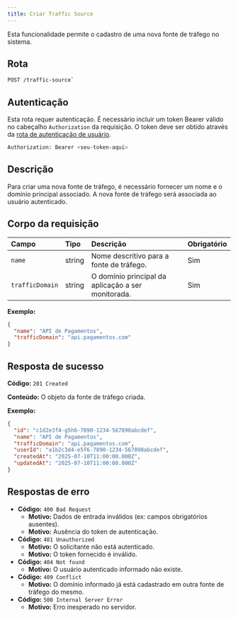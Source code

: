 ```yaml
---
title: Criar Traffic Source
---
```


Esta funcionalidade permite o cadastro de uma nova fonte de tráfego no sistema.

## Rota

```bash
POST /traffic-source`
```

## Autenticação

Esta rota requer autenticação. É necessário incluir um token Bearer válido no cabeçalho `Authorization` da requisição. O token deve ser obtido através da [rota de autenticação de usuário](/ptbr/user/authuser/).

```bash
Authorization: Bearer <seu-token-aqui>
```

## Descrição

Para criar uma nova fonte de tráfego, é necessário fornecer um nome e o domínio principal associado. A nova fonte de tráfego será associada ao usuário autenticado.

## Corpo da requisição

| Campo           | Tipo   | Descrição                                          | Obrigatório |
| :-------------- | :----- | :------------------------------------------------- | :---------- |
| `name`          | string | Nome descritivo para a fonte de tráfego.           | Sim         |
| `trafficDomain` | string | O domínio principal da aplicação a ser monitorada. | Sim         |

**Exemplo:**

```json
{
  "name": "API de Pagamentos",
  "trafficDomain": "api.pagamentos.com"
}
```

## Resposta de sucesso

**Código:** `201 Created`

**Conteúdo:** O objeto da fonte de tráfego criada.

**Exemplo:**

```json
{
  "id": "c1d2e3f4-g5h6-7890-1234-567890abcdef",
  "name": "API de Pagamentos",
  "trafficDomain": "api.pagamentos.com",
  "userId": "a1b2c3d4-e5f6-7890-1234-567890abcdef",
  "createdAt": "2025-07-10T11:00:00.000Z",
  "updatedAt": "2025-07-10T11:00:00.000Z"
}
```

## Respostas de erro

- **Código:** `400 Bad Request`
  - **Motivo:** Dados de entrada inválidos (ex: campos obrigatórios ausentes).
  - **Motivo:** Ausência do token de autenticação.
- **Código:** `401 Unauthorized`
  - **Motivo:** O solicitante não está autenticado.
  - **Motivo:** O token fornecido é inválido.
- **Código:** `404 Not found`
  - **Motivo:** O usuário autenticado informado não existe.
- **Código:** `409 Conflict`
  - **Motivo:** O domínio informado já está cadastrado em outra fonte de tráfego do mesmo.
- **Código:** `500 Internal Server Error`
  - **Motivo:** Erro inesperado no servidor.
